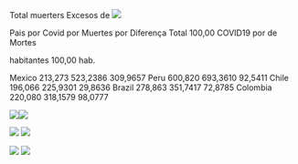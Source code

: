 ﻿Total muerters  Excesos de ![](Aspose.Words.b3ab2409-f400-4e33-b347-a86ec1413055.001.png)

Pais por Covid por  Muertes por  Diferença Total 100,00  COVID19 por  de Mortes

habitantes 100,00 hab.

Mexico 213,273 523,2386 309,9657 Peru 600,820 693,3610 92,5411 Chile 196,066 225,9301 29,8636 Brazil 278,863 351,7417 72,8785 Colombia 220,080 318,1579 98,0777

![](Aspose.Words.b3ab2409-f400-4e33-b347-a86ec1413055.002.png)![](Aspose.Words.b3ab2409-f400-4e33-b347-a86ec1413055.003.png)

![](Aspose.Words.b3ab2409-f400-4e33-b347-a86ec1413055.004.png) ![](Aspose.Words.b3ab2409-f400-4e33-b347-a86ec1413055.005.png)

![](Aspose.Words.b3ab2409-f400-4e33-b347-a86ec1413055.006.png) ![](Aspose.Words.b3ab2409-f400-4e33-b347-a86ec1413055.007.png)

